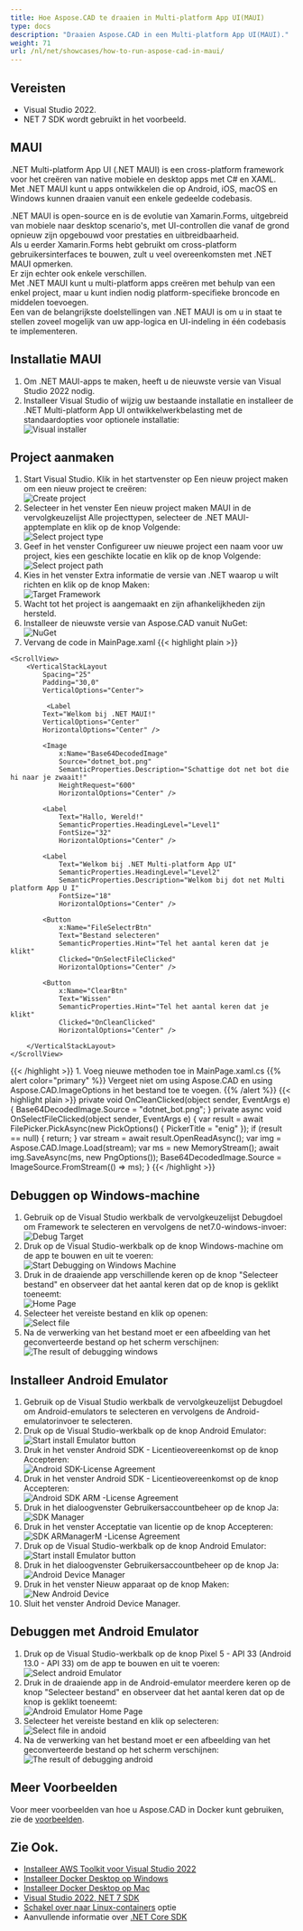 ```yaml
---
title: Hoe Aspose.CAD te draaien in Multi-platform App UI(MAUI)
type: docs
description: "Draaien Aspose.CAD in een Multi-platform App UI(MAUI)."
weight: 71
url: /nl/net/showcases/how-to-run-aspose-cad-in-maui/
---
```


## Vereisten
- Visual Studio 2022.
- NET 7 SDK wordt gebruikt in het voorbeeld.


## MAUI

.NET Multi-platform App UI (.NET MAUI) is een cross-platform framework voor het creëren van native mobiele en desktop apps met C# en XAML.  
Met .NET MAUI kunt u apps ontwikkelen die op Android, iOS, macOS en Windows kunnen draaien vanuit een enkele gedeelde codebasis.

.NET MAUI is open-source en is de evolutie van Xamarin.Forms, uitgebreid van mobiele naar desktop scenario's, met UI-controllen die vanaf de grond opnieuw zijn opgebouwd voor prestaties en uitbreidbaarheid.  
Als u eerder Xamarin.Forms hebt gebruikt om cross-platform gebruikersinterfaces te bouwen, zult u veel overeenkomsten met .NET MAUI opmerken.  
Er zijn echter ook enkele verschillen.  
Met .NET MAUI kunt u multi-platform apps creëren met behulp van een enkel project, maar u kunt indien nodig platform-specifieke broncode en middelen toevoegen.  
Een van de belangrijkste doelstellingen van .NET MAUI is om u in staat te stellen zoveel mogelijk van uw app-logica en UI-indeling in één codebasis te implementeren.


## Installatie MAUI

1. Om .NET MAUI-apps te maken, heeft u de nieuwste versie van Visual Studio 2022 nodig.
1. Installeer Visual Studio of wijzig uw bestaande installatie en installeer de .NET Multi-platform App UI ontwikkelwerkbelasting met de standaardopties voor optionele installatie:<br>
![Visual installer](/cad/_assets/showcases/maui/visual-installer.png)


## Project aanmaken

1. Start Visual Studio. Klik in het startvenster op Een nieuw project maken om een nieuw project te creëren:<br>
![Create project](/cad/_assets/showcases/maui/create-project.png)<br>
1. Selecteer in het venster Een nieuw project maken MAUI in de vervolgkeuzelijst Alle projecttypen, selecteer de .NET MAUI-apptemplate en klik op de knop Volgende:<br>
![Select project type](/cad/_assets/showcases/maui/select-project.png)<br>
1. Geef in het venster Configureer uw nieuwe project een naam voor uw project, kies een geschikte locatie en klik op de knop Volgende:<br>
![Select project path](/cad/_assets/showcases/maui/select-project-path.png)<br>
1. Kies in het venster Extra informatie de versie van .NET waarop u wilt richten en klik op de knop Maken:<br>
![Target Framework](/cad/_assets/showcases/maui/select-framework.png)<br>
1. Wacht tot het project is aangemaakt en zijn afhankelijkheden zijn hersteld.
1. Installeer de nieuwste versie van Aspose.CAD vanuit NuGet:<br>
![NuGet](/cad/_assets/showcases/maui/nuget.png)<br>
1. Vervang de code in MainPage.xaml
{{< highlight plain >}}
<?xml version="1.0" encoding="utf-8" ?>
<ContentPage xmlns="http://schemas.microsoft.com/dotnet/2021/maui"
             xmlns:x="http://schemas.microsoft.com/winfx/2009/xaml"
             x:Class="MauiApp1.MainPage">

    <ScrollView>
        <VerticalStackLayout
            Spacing="25"
            Padding="30,0"
            VerticalOptions="Center">

             <Label 
            Text="Welkom bij .NET MAUI!"
            VerticalOptions="Center" 
            HorizontalOptions="Center" />

            <Image
                x:Name="Base64DecodedImage"
                Source="dotnet_bot.png"
                SemanticProperties.Description="Schattige dot net bot die hi naar je zwaait!"
                HeightRequest="600"
                HorizontalOptions="Center" />

            <Label
                Text="Hallo, Wereld!"
                SemanticProperties.HeadingLevel="Level1"
                FontSize="32"
                HorizontalOptions="Center" />

            <Label
                Text="Welkom bij .NET Multi-platform App UI"
                SemanticProperties.HeadingLevel="Level2"
                SemanticProperties.Description="Welkom bij dot net Multi platform App U I"
                FontSize="18"
                HorizontalOptions="Center" />

            <Button
                x:Name="FileSelectrBtn"
                Text="Bestand selecteren"
                SemanticProperties.Hint="Tel het aantal keren dat je klikt"
                Clicked="OnSelectFileClicked"
                HorizontalOptions="Center" />

            <Button
                x:Name="ClearBtn"
                Text="Wissen"
                SemanticProperties.Hint="Tel het aantal keren dat je klikt"
                Clicked="OnCleanClicked"
                HorizontalOptions="Center" />

        </VerticalStackLayout>
    </ScrollView>
</ContentPage>
{{< /highlight >}}
1. Voeg nieuwe methoden toe in MainPage.xaml.cs
{{% alert color="primary" %}} 
Vergeet niet om using Aspose.CAD en using Aspose.CAD.ImageOptions in het bestand toe te voegen.
{{% /alert %}}
{{< highlight plain >}}
private void OnCleanClicked(object sender, EventArgs e)
{
    Base64DecodedImage.Source = "dotnet_bot.png";
}
private async void OnSelectFileClicked(object sender, EventArgs e)
{
    var result = await FilePicker.PickAsync(new PickOptions()
    {
        PickerTitle = "enig"
    });
    if (result == null)
    {
        return;
    }
    var stream = await result.OpenReadAsync();
    var img = Aspose.CAD.Image.Load(stream);
    var ms = new MemoryStream();
    await img.SaveAsync(ms, new PngOptions());
    Base64DecodedImage.Source = ImageSource.FromStream(() => ms);
}
{{< /highlight >}}


## Debuggen op Windows-machine

1. Gebruik op de Visual Studio werkbalk de vervolgkeuzelijst Debugdoel om Framework te selecteren en vervolgens de net7.0-windows-invoer:<br>
![Debug Target](/cad/_assets/showcases/maui/windows-mode.png)<br>
1. Druk op de Visual Studio-werkbalk op de knop Windows-machine om de app te bouwen en uit te voeren:<br>
![Start Debugging on Windows Machine](/cad/_assets/showcases/maui/windows-start-debug.png)<br>
1. Druk in de draaiende app verschillende keren op de knop "Selecteer bestand" en observeer dat het aantal keren dat op de knop is geklikt toeneemt:<br>
![Home Page](/cad/_assets/showcases/maui/windows-home-page.png)<br>
1. Selecteer het vereiste bestand en klik op openen:<br>
![Select file](/cad/_assets/showcases/maui/select-file.png)<br>
1. Na de verwerking van het bestand moet er een afbeelding van het geconverteerde bestand op het scherm verschijnen:<br>
![The result of debugging windows](/cad/_assets/showcases/maui/windows-result.png)


## Installeer Android Emulator

1. Gebruik op de Visual Studio werkbalk de vervolgkeuzelijst Debugdoel om Android-emulators te selecteren en vervolgens de Android-emulatorinvoer te selecteren.
1. Druk op de Visual Studio-werkbalk op de knop Android Emulator:<br>
![Start install Emulator button](/cad/_assets/showcases/maui/start-install-emulator.png)<br>
1. Druk in het venster Android SDK - Licentieovereenkomst op de knop Accepteren:<br>
![Android SDK-License Agreement](/cad/_assets/showcases/maui/android-sdk-1.png)<br>
1. Druk in het venster Android SDK - Licentieovereenkomst op de knop Accepteren:<br>
![Android SDK ARM -License Agreement](/cad/_assets/showcases/maui/android-sdk-2.png)<br>
1. Druk in het dialoogvenster Gebruikersaccountbeheer op de knop Ja:<br>
![SDK Manager](/cad/_assets/showcases/maui/android-sdk-3.png)<br>
1. Druk in het venster Acceptatie van licentie op de knop Accepteren:<br>
![SDK ARManagerM -License Agreement](/cad/_assets/showcases/maui/android-sdk-4.png)<br>
1. Druk op de Visual Studio-werkbalk op de knop Android Emulator:<br>
![Start install Emulator button](/cad/_assets/showcases/maui/start-install-emulator.png)<br>
1. Druk in het dialoogvenster Gebruikersaccountbeheer op de knop Ja:<br>
![Android Device Manager](/cad/_assets/showcases/maui/android-device-manager.png)<br>
1. Druk in het venster Nieuw apparaat op de knop Maken:<br>
![New Android Device](/cad/_assets/showcases/maui/android-new-device.png)<br>
1. Sluit het venster Android Device Manager.


## Debuggen met Android Emulator

1. Druk op de Visual Studio-werkbalk op de knop Pixel 5 - API 33 (Android 13.0 - API 33) om de app te bouwen en uit te voeren:<br>
![Select android Emulator](/cad/_assets/showcases/maui/select-android-emulator.png)<br>
1. Druk in de draaiende app in de Android-emulator meerdere keren op de knop "Selecteer bestand" en observeer dat het aantal keren dat op de knop is geklikt toeneemt:<br>
![Android Emulator Home Page](/cad/_assets/showcases/maui/android-home-page.png)<br>
1. Selecteer het vereiste bestand en klik op selecteren:<br>
![Select file in andoid](/cad/_assets/showcases/maui/select-file-android.png)<br>
1. Na de verwerking van het bestand moet er een afbeelding van het geconverteerde bestand op het scherm verschijnen:<br>
![The result of debugging android](/cad/_assets/showcases/maui/android-result.png)


## Meer Voorbeelden

Voor meer voorbeelden van hoe u Aspose.CAD in Docker kunt gebruiken, zie de [voorbeelden](https://github.com/aspose-cad/Aspose.CAD-Documentation).


## Zie Ook.

- [Installeer AWS Toolkit voor Visual Studio 2022](https://marketplace.visualstudio.com/items?itemName=AmazonWebServices.AWSToolkitforVisualStudio2022)
- [Installeer Docker Desktop op Windows](https://docs.docker.com/docker-for-windows/install/)
- [Installeer Docker Desktop op Mac](https://docs.docker.com/docker-for-mac/install/)
- [Visual Studio 2022, NET 7 SDK](https://docs.microsoft.com/en-us/dotnet/core/install/windows?tabs=net70#dependencies)
- [Schakel over naar Linux-containers](https://docs.docker.com/docker-for-windows/#switch-between-windows-and-linux-containers) optie
- Aanvullende informatie over [.NET Core SDK](https://hub.docker.com/_/microsoft-dotnet-sdk)
